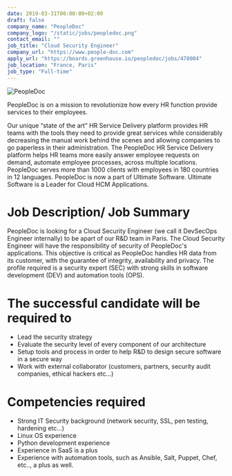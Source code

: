 ```yaml
---
date: 2019-03-31T00:00:00+02:00
draft: false
company_name: "PeopleDoc"
company_logo: "/static/jobs/peopledoc.png"
contact_email: ""
job_title: "Cloud Security Engineer"
company_url: "https://www.people-doc.com"
apply_url: "https://boards.greenhouse.io/peopledoc/jobs/478004"
job_location: "France, Paris"
job_type: "Full-time"
---
```


![PeopleDoc](/static/jobs/peopledoc_header.png)




PeopleDoc is on a mission to revolutionize how every HR function provide services to their employees.  

Our unique “state of the art” HR Service Delivery platform provides HR teams with the tools they need to provide great services while considerably decreasing the manual work behind the scenes and allowing companies to go paperless in their administration.
The PeopleDoc HR Service Delivery platform helps HR teams more easily answer employee requests on demand, automate employee processes,  across multiple locations.  PeopleDoc serves more than 1000 clients with employees in 180 countries in 12 languages. PeopleDoc is now a part of Ultimate Software. Ultimate Software is a Leader for Cloud HCM Applications.

# Job Description/ Job Summary

PeopleDoc is looking for a Cloud Security Engineer (we call it DevSecOps Engineer internally) to be apart of our R&D team in Paris. The Cloud Security Engineer will have the responsibility of security of PeopleDoc's applications. This objective is critical as PeopleDoc handles HR data from its customer, with the guarantee of integrity, availability and privacy. The profile required is a security expert (SEC) with strong skills in software development (DEV) and automation tools (OPS).

# The successful candidate will be required to

* Lead the security strategy
* Evaluate the security level of every component of our architecture
* Setup tools and process in order to help R&D to design secure software in a secure way
* Work with external collaborator (customers, partners, security audit companies, ethical hackers etc…)

# Competencies required

* Strong IT Security background (network security, SSL, pen testing, hardening etc...)
* Linux OS experience
* Python development experience
* Experience in SaaS is a plus
* Experience with automation tools, such as Ansible, Salt, Puppet, Chef, etc.., a plus as well.



